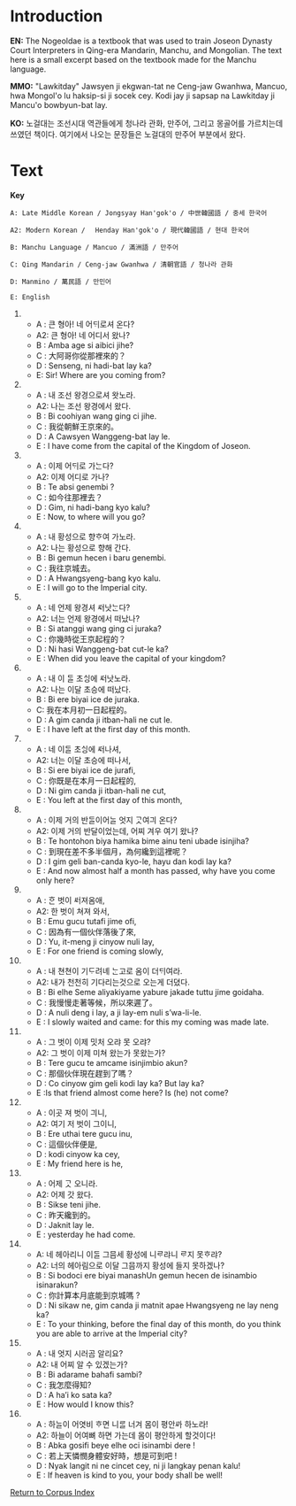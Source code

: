# Introduction

**EN:** The Nogeoldae is a textbook that was used to train Joseon Dynasty Court Interpreters in  Qing-era Mandarin, Manchu, and Mongolian. The text here is a small excerpt based on the textbook made for the Manchu language. 

**MMO:** "Lawkitday" Jawsyen ji ekgwan-tat ne Ceng-jaw Gwanhwa, Mancuo, hwa Mongol'o lu haksip-si ji socek cey. Kodi jay ji sapsap na Lawkitday ji Mancu'o bowbyun-bat lay.

**KO:** 노걸대는 조선시대 역관들에게 청나라 관화, 만주어, 그리고 몽골어를 가르치는데 쓰였던 책이다. 여기에서 나오는 문장들은 노걸대의 만주어 부분에서 왔다.

# Text

**Key**

    A: Late Middle Korean / Jongsyay Han'gok'o / 中世韓國語 / 중세 한국어

    A2: Modern Korean / ᅟHenday Han'gok'o / 現代韓國語 / 현대 한국어

    B: Manchu Language / Mancuo / 滿洲語 / 만주어

    C: Qing Mandarin / Ceng-jaw Gwanhwa / 清朝官語 / 청나라 관화

    D: Manmino / 萬民語 / 만민어 

    E: English

1. 
   * A : 큰 형아! 네 어ᄃᆡ로셔 온다?
   * A2: 큰 형아! 네 어디서 왔나?
   * B : Amba age si aibici jihe?
   * C : 大阿哥你從那裡來的？
   * D : Senseng, ni hadi-bat lay ka?
   * E: Sir! Where are you coming from? 

2. 
   * A : 내 조선 왕경으로셔 왓노라.
   * A2: 나는 조선 왕경에서 왔다. 
   * B : Bi coohiyan wang ging ci jihe.
   * C : 我從朝鮮王京來的。
   * D : A Cawsyen Wanggeng-bat lay le.
   * E : I have come from the capital of the Kingdom of Joseon. 

3.
   * A : 이제 어ᄃᆡ로 가ᄂᆞᆫ다?
   * A2: 이제 어디로 가나?
   * B : Te absi genembi ?
   * C : 如今往那裡去？
   * D : Gim, ni hadi-bang kyo kalu?
   * E : Now, to where will you go? 
   
4. 
   * A : 내 황성으로 향ᄒᆞ여 가노라.
   * A2: 나는 황성으로 향해 간다.
   * B : Bi gemun hecen i baru genembi.
   * C : 我往京城去。
   * D : A Hwangsyeng-bang kyo kalu.
   * E : I will go to the Imperial city. 
   
5. 
   * A : 네 언제 왕경셔 ᄯᅥ낫ᄂᆞᆫ다?
   * A2: 너는 언제 왕경에서 떠났나?
   * B : Si atanggi wang ging ci juraka?
   * C : 你幾時從王京起程的？
   * D : Ni hasi Wanggeng-bat cut-le ka?  
   * E : When did you leave the capital of your kingdom?

6. 
   * A : 내 이 ᄃᆞᆯ 초ᄉᆡᆼ에 ᄯᅥ낫노라.
   * A2: 나는 이달 초승에 떠났다.
   * B : Bi ere biyai ice de juraka.
   * C: 我在本月初一日起程的。
   * D : A gim canda ji itban-hali ne cut le. 
   * E : I have left at the first day of this month.
   
7. 
   * A : 네 이ᄃᆞᆯ 초ᄉᆡᆼ에 ᄯᅥ나셔,
   * A2: 너는 이달 초승에 떠나서,
   * B : Si ere biyai ice de jurafi,
   * C : 你既是在本月一日起程的,
   * D : Ni gim canda ji itban-hali ne cut,
   * E : You left at the first day of this month,  

8. 
   * A : 이제 거의 반ᄃᆞᆯ이어ᄂᆞᆯ 엇지 ᄀᆞᆺ여긔 온다?
   * A2: 이제 거의 반달이었는데, 어찌 겨우 여기 왔나?
   * B : Te hontohon biya hamika bime ainu teni ubade isinjiha?
   * C : 到現在差不多半個月，為何纔到這裡呢？
   * D : I gim geli ban-canda kyo-le, hayu dan kodi lay ka?
   * E : And now almost half a month has passed, why have you come only here? 
   
9. 
   * A : ᄒᆞᆫ 벗이 ᄹᅥ져옴애,
   * A2: 한 벗이 쳐져 와서,
   * B : Emu gucu tutafi jime ofi,
   * C : 因為有一個伙伴落後了來,
   * D : Yu, it-meng ji cinyow nuli lay, 
   * E : For one friend is coming slowly,
   
10. 
    * A : 내 쳔쳔이 기ᄃᆞ려녜 ᄂᆞᆫ고로 옴이 더ᄃᆡ여라.
    * A2: 내가 천천히 기다리는것으로 오는게 더뎠다. 
    * B : Bi elhe Seme aliyakiyame yabure jakade tuttu jime goidaha.
    * C : 我慢慢走著等候，所以來遲了。
    * D : A nuli deng i lay, a ji lay-em nuli s’wa-li-le.
    * E : I slowly waited and came: for this my coming was made late. 

11. 
    * A : 그 벗이 이제 밋처 오랴 못 오랴?
    * A2: 그 벗이 이제 미쳐 왔는가 못왔는가?
    * B : Tere gucu te amcame isinjimbio akun?
    * C : 那個伙伴現在趕到了嗎？
    * D : Co cinyow gim geli kodi lay ka? But lay ka?
    * E :Is that friend almost come here? Is (he) not come? 

12. 
    * A : 이곳 져 벗이 긔니,
    * A2: 여기 저 벗이 그이니, 
    * B : Ere uthai tere gucu inu,
    * C : 這個伙伴便是,
    * D : kodi cinyow ka cey, 
    * E : My friend here is he, 

13. 
    * A : 어제 ᄀᆞᆺ 오니라.
    * A2: 어제 갓 왔다. 
    * B : Sikse teni jihe.
    * C : 昨天纔到的。
    * D : Jaknit lay le. 
    * E : yesterday he had come. 

14. 
    * A: 네 헤아리니 이ᄃᆞᆯ 그믐세 황성에 니ᄅᆞ랴니 ᄅᆞ지 못ᄒᆞ랴?
    * A2: 너의 헤아림으로 이달 그믐까지 황성에 들지 못하겠나?
    * B : Si bodoci ere biyai manashUn gemun hecen de isinambio isinarakun?
    * C : 你計算本月底能到京城嗎 ?
    * D : Ni sikaw ne, gim canda ji matnit apae Hwangsyeng ne lay neng ka?  
    * E : To your thinking, before the final day of this month, do you think you are able to arrive at the Imperial city? 

15. 
    * A : 내 엇지 시러곰 알리요?
    * A2: 내 어찌 알 수 있겠는가?
    * B : Bi adarame bahafi sambi?
    * C : 我怎麼得知?
    * D : A ha’i ko sata ka? 
    * E : How would I know this?

16. 
    * A : 하ᄂᆞᆯ이 어엿비 ᄒᆞ면 니ᄅᆞᆯ 너겨 몸이 평안ᄭᅡ 하노라!
    * A2: 하늘이 어여뼈 하면 가는데 몸이 평안하게 할것이다!
    * B : Abka gosifi beye elhe oci isinambi dere !
    * C : 若上天憐憫身體安好時，想是可到吧 !
    * D : Nyak langit ni ne cincet cey, ni ji langkay penan kalu!
    * E : If heaven is kind to you, your body shall be well! 

[Return to Corpus Index](https://github.com/Manmino/corpus#readme)
